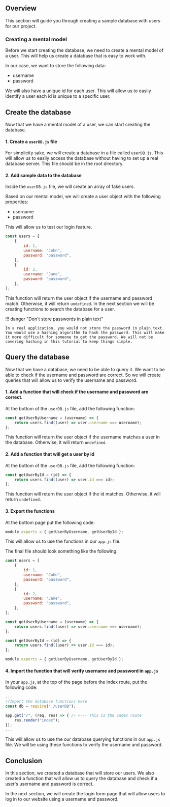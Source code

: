 ## Overview

This section will guide you through creating a sample database with users for our project.

### Creating a mental model

Before we start creating the database, we need to create a mental model of a user. This will help us create a database that is easy to work with.

In our case, we want to store the following data:

- username
- password

We will also have a unique id for each user. This will allow us to easily identify a user each id is unique to a specific user.

## Create the database

Now that we have a mental model of a user, we can start creating the database.

#### 1. Create a `userDB.js` file

For simplicity sake, we will create a database in a file called `userDB.js`. This will allow us to easily access the database without having to set up a real database server. This file should be in the root directory.

#### 2. Add sample data to the database

Inside the `userDB.js` file, we will create an array of fake users.

Based on our mental model, we will create a user object with the following properties:

- username
- password

This will allow us to test our login feature.

```js
const users = [
	{
		id: 1,
		username: "John",
		password: "password",
	},
	{
		id: 2,
		username: "Jane",
		password: "password",
	},
];
```

This function will return the user object if the username and password match. Otherwise, it will return `undefined`. In the next section we will be creating functions to search the database for a user.

!!! danger "Don't store passwords in plain text"

    In a real application, you would not store the password in plain text. You would use a hashing algorithm to hash the password. This will make it more difficult for someone to get the password. We will not be covering hashing in this tutorial to keep things simple.

## Query the database

Now that we have a database, we need to be able to query it. We want to be able to check if the username and password are correct. So we will create queries that will allow us to verify the username and password.

#### 1. Add a function that will check if the username and password are correct.

At the bottom of the `userDB.js` file, add the following function:

```js
const getUserByUsername = (username) => {
	return users.find((user) => user.username === username);
};
```

This function will return the user object if the username matches a user in the database. Otherwise, it will return `undefined`.

#### 2. Add a function that will get a user by id

At the bottom of the `userDB.js` file, add the following function:

```js
const getUserById = (id) => {
	return users.find((user) => user.id === id);
};
```

This function will return the user object if the id matches. Otherwise, it will return `undefined`.

#### 3. Export the functions

At the bottom page put the following code:

```js
module.exports = { getUserByUsername, getUserById };
```

This will allow us to use the functions in our `app.js` file.

The final file should look something like the following:

```js
const users = [
	{
		id: 1,
		username: "John",
		password: "password",
	},
	{
		id: 2,
		username: "Jane",
		password: "password",
	},
];

const getUserByUsername = (username) => {
	return users.find((user) => user.username === username);
};

const getUserById = (id) => {
	return users.find((user) => user.id === id);
};

module.exports = { getUserByUsername, getUserById };
```

#### 4. Import the function that will verify username and password in `app.js`

In your `app.js`, at the top of the page before the index route, put the following code:

```js
...
//Import the database functions here
const db = require("./userDB");

app.get("/", (req, res) => { // <--- This is the index route
    res.render("index");
});
...
```

This will allow us to use the our database querying functions in our `app.js` file. We will be using these functions to verify the username and password.

## Conclusion

In this section, we created a database that will store our users. We also created a function that will allow us to query the database and check if a user's username and password is correct.

In the next section, we will create the login form page that will allow users to log in to our website using a username and password.
